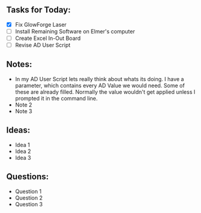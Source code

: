 ## Tasks for Today:

- [x] Fix GlowForge Laser
- [ ] Install Remaining Software on Elmer's computer
- [ ] Create Excel In-Out Board
- [ ] Revise AD User Script

## Notes:

- In my AD User Script lets really think about whats its doing. I have a parameter, which contains
  every AD Value we would need. Some of these are already filled. Normally the value wouldn't get applied unless I prompted it in the command line.
- Note 2
- Note 3

## Ideas:

- Idea 1
- Idea 2
- Idea 3

## Questions:

- Question 1
- Question 2
- Question 3